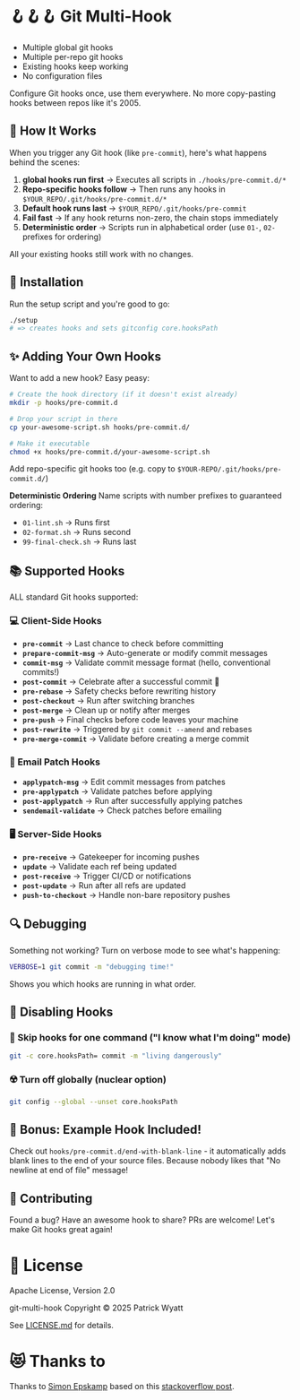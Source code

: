 # 🪝🪝🪝 Git Multi-Hook

- Multiple global git hooks
- Multiple per-repo git hooks
- Existing hooks keep working
- No configuration files

Configure Git hooks once, use them everywhere. No more copy-pasting hooks between repos like it's 2005.

## 🎯 How It Works

When you trigger any Git hook (like `pre-commit`), here's what happens behind the scenes:

1. **global hooks run first** → Executes all scripts in `./hooks/pre-commit.d/*`
2. **Repo-specific hooks follow** → Then runs any hooks in `$YOUR_REPO/.git/hooks/pre-commit.d/*`
3. **Default hook runs last** → `$YOUR_REPO/.git/hooks/pre-commit`
3. **Fail fast** → If any hook returns non-zero, the chain stops immediately
4. **Deterministic order** → Scripts run in alphabetical order (use `01-`, `02-` prefixes for ordering)

All your existing hooks still work with no changes.

## 🚀 Installation

Run the setup script and you're good to go:

```bash
./setup
# => creates hooks and sets gitconfig core.hooksPath
```

## ✨ Adding Your Own Hooks

Want to add a new hook? Easy peasy:

```bash
# Create the hook directory (if it doesn't exist already)
mkdir -p hooks/pre-commit.d

# Drop your script in there
cp your-awesome-script.sh hooks/pre-commit.d/

# Make it executable
chmod +x hooks/pre-commit.d/your-awesome-script.sh
```

Add repo-specific git hooks too (e.g. copy to `$YOUR-REPO/.git/hooks/pre-commit.d/`)


**Deterministic Ordering** Name scripts with number prefixes to guaranteed ordering:
- `01-lint.sh` → Runs first
- `02-format.sh` → Runs second
- `99-final-check.sh` → Runs last

## 📚 Supported Hooks

ALL standard Git hooks supported:

### 💻 Client-Side Hooks
- **`pre-commit`** → Last chance to check before committing
- **`prepare-commit-msg`** → Auto-generate or modify commit messages
- **`commit-msg`** → Validate commit message format (hello, conventional commits!)
- **`post-commit`** → Celebrate after a successful commit 🎉
- **`pre-rebase`** → Safety checks before rewriting history
- **`post-checkout`** → Run after switching branches
- **`post-merge`** → Clean up or notify after merges
- **`pre-push`** → Final checks before code leaves your machine
- **`post-rewrite`** → Triggered by `git commit --amend` and rebases
- **`pre-merge-commit`** → Validate before creating a merge commit

### 📧 Email Patch Hooks
- **`applypatch-msg`** → Edit commit messages from patches
- **`pre-applypatch`** → Validate patches before applying
- **`post-applypatch`** → Run after successfully applying patches
- **`sendemail-validate`** → Check patches before emailing

### 🖥️ Server-Side Hooks
- **`pre-receive`** → Gatekeeper for incoming pushes
- **`update`** → Validate each ref being updated
- **`post-receive`** → Trigger CI/CD or notifications
- **`post-update`** → Run after all refs are updated
- **`push-to-checkout`** → Handle non-bare repository pushes

## 🔍 Debugging

Something not working? Turn on verbose mode to see what's happening:

```bash
VERBOSE=1 git commit -m "debugging time!"
```

Shows you which hooks are running in what order.

## 🚫 Disabling Hooks

### 🤔 Skip hooks for one command ("I know what I'm doing" mode)
```bash
git -c core.hooksPath= commit -m "living dangerously"
```

### ☢️ Turn off globally (nuclear option)
```bash
git config --global --unset core.hooksPath
```

## 🎁 Bonus: Example Hook Included!

Check out `hooks/pre-commit.d/end-with-blank-line` - it automatically adds blank lines to the end of your source files. Because nobody likes that "No newline at end of file" message!

## 🤝 Contributing

Found a bug? Have an awesome hook to share? PRs are welcome! Let's make Git hooks great again!

# 🪪 License

Apache License, Version 2.0

git-multi-hook Copyright © 2025 Patrick Wyatt

See [LICENSE.md](LICENSE.md) for details.


# 😻 Thanks to

Thanks to [Simon Epskamp](https://stackoverflow.com/users/146738/simon-epskamp) based on this [stackoverflow post](https://stackoverflow.com/a/61341619).
